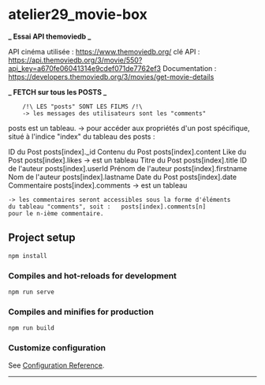 # atelier29_movie-box

**_ Essai API themoviedb _**

API cinéma utilisée : https://www.themoviedb.org/
clé API : https://api.themoviedb.org/3/movie/550?api_key=a670fe06041314e9cdef071de7762ef3
Documentation : https://developers.themoviedb.org/3/movies/get-movie-details


**_ FETCH sur tous les POSTS _**

    	/!\ LES "posts" SONT LES FILMS /!\
    	-> les messages des utilisateurs sont les "comments"

posts est un tableau.
-> pour accéder aux propriétés d'un post spécifique,
situé à l'indice "index" du tableau des posts :

ID du Post posts[index].\_id
Contenu du Post posts[index].content
Like du Post posts[index].likes -> est un tableau
Titre du Post posts[index].title
ID de l'auteur posts[index].userId
Prénom de l'auteur posts[index].firstname
Nom de l'auteur posts[index].lastname
Date du Post posts[index].date
Commentaire posts[index].comments -> est un tableau

    -> les commentaires seront accessibles sous la forme d'éléments
    du tableau "comments", soit :	posts[index].comments[n]
    pour le n-ième commentaire.

## Project setup
```
npm install

```
### Compiles and hot-reloads for development
```
npm run serve
```

### Compiles and minifies for production

```
npm run build
```

### Customize configuration

See [Configuration Reference](https://cli.vuejs.org/config/).

---
